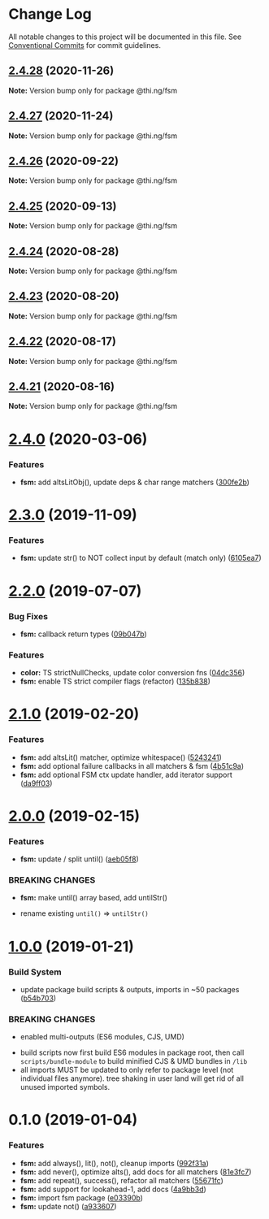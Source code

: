 # Change Log

All notable changes to this project will be documented in this file.
See [Conventional Commits](https://conventionalcommits.org) for commit guidelines.

## [2.4.28](https://github.com/thi-ng/umbrella/compare/@thi.ng/fsm@2.4.27...@thi.ng/fsm@2.4.28) (2020-11-26)

**Note:** Version bump only for package @thi.ng/fsm





## [2.4.27](https://github.com/thi-ng/umbrella/compare/@thi.ng/fsm@2.4.26...@thi.ng/fsm@2.4.27) (2020-11-24)

**Note:** Version bump only for package @thi.ng/fsm





## [2.4.26](https://github.com/thi-ng/umbrella/compare/@thi.ng/fsm@2.4.25...@thi.ng/fsm@2.4.26) (2020-09-22)

**Note:** Version bump only for package @thi.ng/fsm





## [2.4.25](https://github.com/thi-ng/umbrella/compare/@thi.ng/fsm@2.4.24...@thi.ng/fsm@2.4.25) (2020-09-13)

**Note:** Version bump only for package @thi.ng/fsm





## [2.4.24](https://github.com/thi-ng/umbrella/compare/@thi.ng/fsm@2.4.23...@thi.ng/fsm@2.4.24) (2020-08-28)

**Note:** Version bump only for package @thi.ng/fsm





## [2.4.23](https://github.com/thi-ng/umbrella/compare/@thi.ng/fsm@2.4.22...@thi.ng/fsm@2.4.23) (2020-08-20)

**Note:** Version bump only for package @thi.ng/fsm





## [2.4.22](https://github.com/thi-ng/umbrella/compare/@thi.ng/fsm@2.4.21...@thi.ng/fsm@2.4.22) (2020-08-17)

**Note:** Version bump only for package @thi.ng/fsm





## [2.4.21](https://github.com/thi-ng/umbrella/compare/@thi.ng/fsm@2.4.20...@thi.ng/fsm@2.4.21) (2020-08-16)

**Note:** Version bump only for package @thi.ng/fsm





# [2.4.0](https://github.com/thi-ng/umbrella/compare/@thi.ng/fsm@2.3.7...@thi.ng/fsm@2.4.0) (2020-03-06)


### Features

* **fsm:** add altsLitObj(), update deps & char range matchers ([300fe2b](https://github.com/thi-ng/umbrella/commit/300fe2bf6a814f3822a2173576c8ab7b76d3f4bb))





# [2.3.0](https://github.com/thi-ng/umbrella/compare/@thi.ng/fsm@2.2.5...@thi.ng/fsm@2.3.0) (2019-11-09)

### Features

* **fsm:** update str() to NOT collect input by default (match only) ([6105ea7](https://github.com/thi-ng/umbrella/commit/6105ea7f8a9c99b0117bb6db2396607438c1eb02))

# [2.2.0](https://github.com/thi-ng/umbrella/compare/@thi.ng/fsm@2.1.15...@thi.ng/fsm@2.2.0) (2019-07-07)

### Bug Fixes

* **fsm:** callback return types ([09b047b](https://github.com/thi-ng/umbrella/commit/09b047b))

### Features

* **color:** TS strictNullChecks, update color conversion fns ([04dc356](https://github.com/thi-ng/umbrella/commit/04dc356))
* **fsm:** enable TS strict compiler flags (refactor) ([135b838](https://github.com/thi-ng/umbrella/commit/135b838))

# [2.1.0](https://github.com/thi-ng/umbrella/compare/@thi.ng/fsm@2.0.0...@thi.ng/fsm@2.1.0) (2019-02-20)

### Features

* **fsm:** add altsLit() matcher, optimize whitespace() ([5243241](https://github.com/thi-ng/umbrella/commit/5243241))
* **fsm:** add optional failure callbacks in all matchers & fsm ([4b51c9a](https://github.com/thi-ng/umbrella/commit/4b51c9a))
* **fsm:** add optional FSM ctx update handler, add iterator support ([da9ff03](https://github.com/thi-ng/umbrella/commit/da9ff03))

# [2.0.0](https://github.com/thi-ng/umbrella/compare/@thi.ng/fsm@1.0.4...@thi.ng/fsm@2.0.0) (2019-02-15)

### Features

* **fsm:** update / split until() ([aeb05f8](https://github.com/thi-ng/umbrella/commit/aeb05f8))

### BREAKING CHANGES

* **fsm:** make until() array based, add untilStr()

- rename existing `until()` => `untilStr()`

# [1.0.0](https://github.com/thi-ng/umbrella/compare/@thi.ng/fsm@0.1.0...@thi.ng/fsm@1.0.0) (2019-01-21)

### Build System

* update package build scripts & outputs, imports in ~50 packages ([b54b703](https://github.com/thi-ng/umbrella/commit/b54b703))

### BREAKING CHANGES

* enabled multi-outputs (ES6 modules, CJS, UMD)

- build scripts now first build ES6 modules in package root, then call
  `scripts/bundle-module` to build minified CJS & UMD bundles in `/lib`
- all imports MUST be updated to only refer to package level
  (not individual files anymore). tree shaking in user land will get rid of
  all unused imported symbols.

# 0.1.0 (2019-01-04)

### Features

* **fsm:** add always(), lit(), not(), cleanup imports ([992f31a](https://github.com/thi-ng/umbrella/commit/992f31a))
* **fsm:** add never(), optimize alts(), add docs for all matchers ([81e3fc7](https://github.com/thi-ng/umbrella/commit/81e3fc7))
* **fsm:** add repeat(), success(), refactor all matchers ([55671fc](https://github.com/thi-ng/umbrella/commit/55671fc))
* **fsm:** add support for lookahead-1, add docs ([4a9bb3d](https://github.com/thi-ng/umbrella/commit/4a9bb3d))
* **fsm:** import fsm package ([e03390b](https://github.com/thi-ng/umbrella/commit/e03390b))
* **fsm:** update not() ([a933607](https://github.com/thi-ng/umbrella/commit/a933607))
